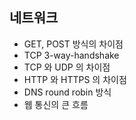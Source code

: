 ## 네트워크

- GET, POST 방식의 차이점
- TCP 3-way-handshake
- TCP 와 UDP 의 차이점
- HTTP 와 HTTPS 의 차이점
- DNS round robin 방식
- 웹 통신의 큰 흐름